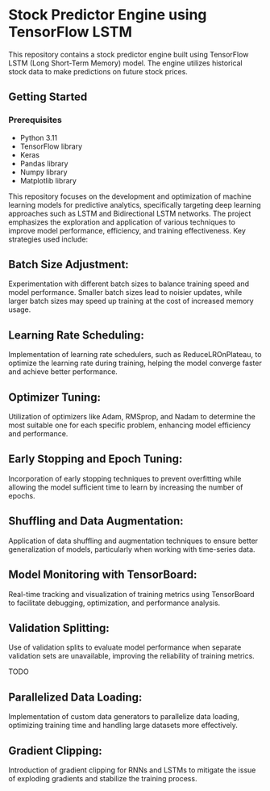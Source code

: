 # Stock Predictor Engine using TensorFlow LSTM

This repository contains a stock predictor engine built using TensorFlow LSTM (Long Short-Term Memory) model. The engine utilizes historical stock data to make predictions on future stock prices.

## Getting Started

### Prerequisites

- Python 3.11
- TensorFlow library
- Keras
- Pandas library
- Numpy library
- Matplotlib library


This repository focuses on the development and optimization of machine learning models for predictive analytics, specifically targeting deep learning approaches such as LSTM and Bidirectional LSTM networks. The project emphasizes the exploration and application of various techniques to improve model performance, efficiency, and training effectiveness. Key strategies used include:

## Batch Size Adjustment: 
Experimentation with different batch sizes to balance training speed and model performance. Smaller batch sizes lead to noisier updates, while larger batch sizes may speed up training at the cost of increased memory usage.

## Learning Rate Scheduling: 
Implementation of learning rate schedulers, such as ReduceLROnPlateau, to optimize the learning rate during training, helping the model converge faster and achieve better performance.

## Optimizer Tuning: 
Utilization of optimizers like Adam, RMSprop, and Nadam to determine the most suitable one for each specific problem, enhancing model efficiency and performance.

##  Early Stopping and Epoch Tuning: 
Incorporation of early stopping techniques to prevent overfitting while allowing the model sufficient time to learn by increasing the number of epochs.

## Shuffling and Data Augmentation: 
Application of data shuffling and augmentation techniques to ensure better generalization of models, particularly when working with time-series data.

## Model Monitoring with TensorBoard:
Real-time tracking and visualization of training metrics using TensorBoard to facilitate debugging, optimization, and performance analysis.

## Validation Splitting: 
Use of validation splits to evaluate model performance when separate validation sets are unavailable, improving the reliability of training metrics.

TODO
## Parallelized Data Loading: 
Implementation of custom data generators to parallelize data loading, optimizing training time and handling large datasets more effectively.
## Gradient Clipping: 
Introduction of gradient clipping for RNNs and LSTMs to mitigate the issue of exploding gradients and stabilize the training process.




